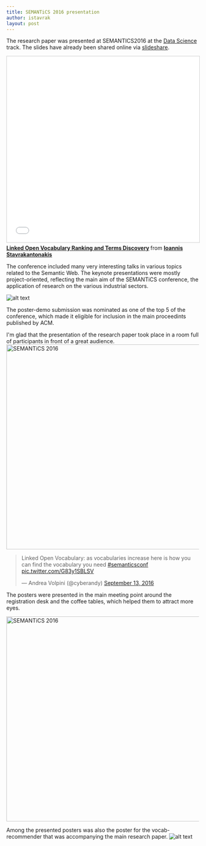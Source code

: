 ```yaml
---
title: SEMANTiCS 2016 presentation
author: istavrak
layout: post
---
```


The research paper was presented at SEMANTICS2016 at the [Data Science](http://2016.semantics.cc/main-conference) track. The slides have already been shared online via [slideshare](http://www.slideshare.net/istavrak/linked-open-vocabulary-ranking-and-terms-discovery).

<iframe src="//www.slideshare.net/slideshow/embed_code/key/6873GCEyzC619k" width="595" height="485" frameborder="0" marginwidth="0" marginheight="0" scrolling="no" style="border:1px solid #CCC; border-width:1px; margin-bottom:5px; max-width: 100%;" allowfullscreen> </iframe> <div style="margin-bottom:5px"> <strong> <a href="//www.slideshare.net/istavrak/linked-open-vocabulary-ranking-and-terms-discovery" title="Linked Open Vocabulary Ranking and Terms Discovery" target="_blank">Linked Open Vocabulary Ranking and Terms Discovery</a> </strong> from <strong><a href="//www.slideshare.net/istavrak" target="_blank">Ioannis Stavrakantonakis</a></strong> </div>

The  conference included many very interesting talks in various topics related to the Semantic Web. The keynote presentations were mostly project-oriented, reflecting the main aim of the SEMANTiCS conference, the application of research on the various industrial sectors.

![alt text]({{site.baseurl}}/images/SEMANTICS2016_keynote.JPG "SEMANTiCS 2016 - The LEDS project")

The poster-demo submission was nominated as one of the top 5 of the conference, which made it eligible for inclusion in the main proceedints published by ACM.

I'm glad that the presentation of the research paper took place in a room full of participants in front of a great audience.
<a data-flickr-embed="true" data-header="true" data-footer="true"  href="https://www.flickr.com/photos/25094278@N02/29615074451/" title="SEMANTiCS 2016"><img src="https://c4.staticflickr.com/9/8085/29615074451_83eac2c338_c.jpg" width="800" height="534" alt="SEMANTiCS 2016"></a><script async src="//embedr.flickr.com/assets/client-code.js" charset="utf-8"></script>

<blockquote class="twitter-tweet" data-lang="en"><p lang="en" dir="ltr">Linked Open Vocabulary: as vocabularies increase here is how you can find the vocabulary you need <a href="https://twitter.com/hashtag/semanticsconf?src=hash">#semanticsconf</a> <a href="https://t.co/G83y1SBLSV">pic.twitter.com/G83y1SBLSV</a></p>&mdash; Andrea Volpini (@cyberandy) <a href="https://twitter.com/cyberandy/status/775621606458724356">September 13, 2016</a></blockquote>
<script async src="//platform.twitter.com/widgets.js" charset="utf-8"></script>

The posters were presented in the main meeting point around the registration desk and the coffee tables, which helped them to attract more eyes.

<a data-flickr-embed="true" data-header="true" data-footer="true"  href="https://www.flickr.com/photos/25094278@N02/29660456066/in/album-72157672691604970/" title="SEMANTiCS 2016"><img src="https://c3.staticflickr.com/9/8018/29660456066_12438fef48_c.jpg" width="800" height="534" alt="SEMANTiCS 2016"></a><script async src="//embedr.flickr.com/assets/client-code.js" charset="utf-8"></script>

Among the presented posters was also the poster for the vocab-recommender that was accompanying the main research paper.
![alt text]({{site.baseurl}}/images/SEMANTICS2016-poster.JPG "SEMANTiCS 2016 poster - Towards a Vocabulary Terms Discovery Assistant")



